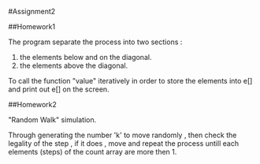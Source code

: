 #Assignment2


##Homework1

The program separate the process into two sections :

1. the elements below and on the diagonal.
2. the elements above the diagonal.

To call the function "value" iteratively in order to store the elements into e[]
and print out e[] on the screen.


##Homework2

"Random Walk" simulation.

Through generating the number 'k' to move randomly , then check the legality of 
the step , if it does , move and repeat the process untill each elements (steps)
of the count array are more then 1.
